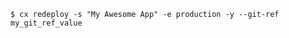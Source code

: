 <!-- usedin: [ _includes/_inlines/Toolbelt/common/redeploy/redeploy_examples.md] -->

```
$ cx redeploy -s "My Awesome App" -e production -y --git-ref my_git_ref_value
```
